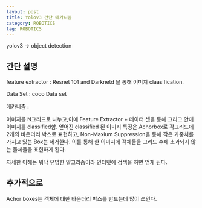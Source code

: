```yaml
---
layout: post
title: Yolov3 간단 메카니즘
category: ROBOTICS
tag: ROBOTICS
---
```


yolov3 -> object detection


## 간단 설명

feature extractor : Resnet 101 and Darknetd 을 통해 이미지 claasification.

Data Set : coco Data set

메카니즘 :

이미지를 N그리드로 나누고,이에 Feature Extractor + 데이터 셋을 통해 그리그 안에 이미지를 classified함.
얻어진 classified 된 이미지 특징은 Achorbox로 각그리드에 2개의 바운더리 박스로 표현하고,
Non-Maxium Suppression을 통해 작은 가중치를 가지고 있는 Box는 제거한다.
이를 통해 한 이미지에 객체들을 그리드 수에 초과되지 않는 물체들을 표현하게 된다.

자세한 이해는 워낙 유명한 알고리즘이라 인터넷에 검색을 하면 얻게 된다.


## 추가적으로
Achor boxes는 객체에 대한 바운더리 박스를 만드는데 많이 쓰인다.
